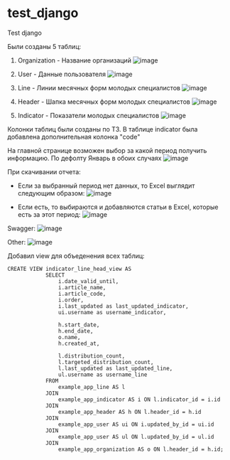 # test_django
Test django

Были созданы 5 таблиц:

1. Organization - Название организаций
![image](https://github.com/user-attachments/assets/2bb58f09-7e71-48b3-a87c-eed7d36aa041)

2. User - Данные пользователя
![image](https://github.com/user-attachments/assets/0eff93e7-2e0b-447e-8be1-96992bcbeb3e)

3. Line - Линии месячных форм молодых специалистов
![image](https://github.com/user-attachments/assets/55e70da0-faaa-438b-bebe-aa79c6bce723)

4. Header - Шапка месячных форм молодых специалистов
![image](https://github.com/user-attachments/assets/52e34f79-b4b4-4fbe-8a57-01f463f845b3)
   
5. Indicator - Показатели молодых специалистов
![image](https://github.com/user-attachments/assets/293319dc-1531-414b-b257-0d23e6ac1271)


Колонки таблиц были созданы по ТЗ. В таблице indicator была добавлена дополнительная колонка "code"

На главной странице возможен выбор за какой период получить информацию. По дефолту Январь в обоих случаях
![image](https://github.com/user-attachments/assets/7f646fc0-0082-497d-9ee4-6f0cc1e1a17e)

При скачивании отчета:
  - Если за выбранный период нет данных, то Excel выглядит следующим образом:
![image](https://github.com/user-attachments/assets/197251c2-8f7b-4be0-b0a8-8f9e2d9e1687)

  - Если есть, то выбираются и добавляются статьи в Excel, которые есть за этот период:
![image](https://github.com/user-attachments/assets/63fc1f71-cc6e-4127-914b-3772d3e9be76)

Swagger:
![image](https://github.com/user-attachments/assets/a16fafda-c589-46fd-bd0b-723029da3132)

Other:
![image](https://github.com/user-attachments/assets/33d3ecff-7437-4efe-b560-6d4915df21bf)

Добавил view для объеденения всех таблиц:
```
CREATE VIEW indicator_line_head_view AS
            SELECT           
                i.date_valid_until,
                i.article_name,
                i.article_code,
                i.order,
                i.last_updated as last_updated_indicator,
                ui.username as username_indicator,
            
                h.start_date,
                h.end_date,
                o.name,
                h.created_at,
            
                l.distribution_count,
                l.targeted_distribution_count,
                l.last_updated as last_updated_line,
                ul.username as username_line
            FROM
                example_app_line AS l
            JOIN
                example_app_indicator AS i ON l.indicator_id = i.id
            JOIN
                example_app_header AS h ON l.header_id = h.id
            JOIN
                example_app_user AS ui ON i.updated_by_id = ui.id
            JOIN
                example_app_user AS ul ON l.updated_by_id = ul.id
            JOIN
                example_app_organization AS o ON l.header_id = h.id;
```
